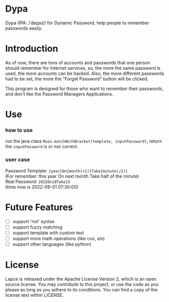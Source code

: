 # Dypa

Dypa (IPA: /ˈdaɪpɑ/) for Dynamic Password, help people to remember passwords easily.

# Introduction

As of now, there are tons of accounts and passwords that one person should remember for Internet services,
so, the more the same password is used, the more accounts can be hacked.
Also, the more different passwords had to be set, the more the "Forget Password" button will be clicked.

This program is designed for those who want to remember their passwords, and don't like the Password Managers
Applications.

# Use

### how to use

run the java class `Main.matchWithBracket(template, inputPassword)`, return the `inputPassword` is or not correct.

### user case

Password Template: `{year}On{month(+1)}Take{minute(/2)}`  
(For remember: this year On next month Take half of the minute)  
Real Password: `2022On10Take15`  
(time now is 2022-09-01 07:30:00)

# Future Features

- [ ] support 'not' syntax
- [ ] support fuzzy matching
- [ ] support template with custom text
- [ ] support more math operations (like cos, sin)
- [ ] support other languages (like python)

# License

Lapce is released under the Apache License Version 2, which is an open source license. You may contribute to this
project, or use the code as you please as long as you adhere to its conditions. You can find a copy of the license text
within LICENSE.